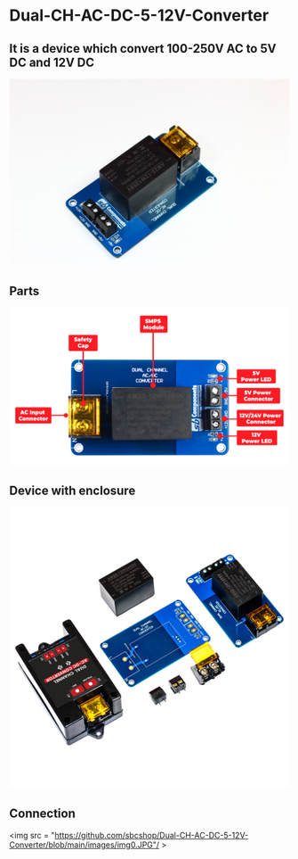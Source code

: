 # Dual-CH-AC-DC-5-12V-Converter

## It is a device which convert 100-250V AC to 5V DC and 12V DC 
<img src = "https://github.com/sbcshop/Dual-CH-AC-DC-5-12V-Converter/blob/main/images/img3.JPG" />

##
## Parts
<img src = "https://github.com/sbcshop/Dual-CH-AC-DC-5-12V-Converter/blob/main/images/img2.png" />

## 
## Device with enclosure
<img src = "https://github.com/sbcshop/Dual-CH-AC-DC-5-12V-Converter/blob/main/images/img.png" />

## Connection
<img src = "https://github.com/sbcshop/Dual-CH-AC-DC-5-12V-Converter/blob/main/images/img0.JPG"/ >
